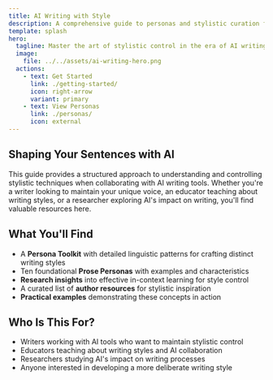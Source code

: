 ```yaml
---
title: AI Writing with Style
description: A comprehensive guide to personas and stylistic curation for AI-assisted writing
template: splash
hero:
  tagline: Master the art of stylistic control in the era of AI writing assistance
  image:
    file: ../../assets/ai-writing-hero.png
  actions:
    - text: Get Started
      link: ./getting-started/
      icon: right-arrow
      variant: primary
    - text: View Personas
      link: ./personas/
      icon: external
---
```


## Shaping Your Sentences with AI

This guide provides a structured approach to understanding and controlling stylistic techniques when collaborating with AI writing tools. Whether you're a writer looking to maintain your unique voice, an educator teaching about writing styles, or a researcher exploring AI's impact on writing, you'll find valuable resources here.

## What You'll Find

- A **Persona Toolkit** with detailed linguistic patterns for crafting distinct writing styles
- Ten foundational **Prose Personas** with examples and characteristics
- **Research insights** into effective in-context learning for style control
- A curated list of **author resources** for stylistic inspiration
- **Practical examples** demonstrating these concepts in action

## Who Is This For?

- Writers working with AI tools who want to maintain stylistic control
- Educators teaching about writing styles and AI collaboration
- Researchers studying AI's impact on writing processes
- Anyone interested in developing a more deliberate writing style